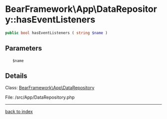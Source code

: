 # BearFramework\App\DataRepository::hasEventListeners

```php
public bool hasEventListeners ( string $name )
```

## Parameters

&nbsp;&nbsp;&nbsp;&nbsp;&nbsp;&nbsp;`$name`

## Details

Class: [BearFramework\App\DataRepository](bearframework.app.datarepository.class.md)

File: /src/App/DataRepository.php

---

[back to index](index.md)

